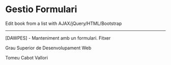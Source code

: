 # Gestio Formulari

Edit book from a list with AJAX/jQuery/HTML/Bootstrap

------
[DAWPES] - Manteniment amb un formulari. Fitxer

Grau Superior de Desenvolupament Web

Tomeu Cabot Vallori
